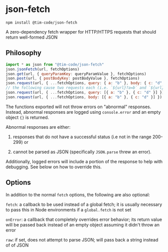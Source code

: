 # json-fetch

```
npm install @tim-code/json-fetch
```

A zero-dependency fetch wrapper for HTTP/HTTPS requests that should return well-formed JSON

## Philosophy

```js
import * as json from "@tim-code/json-fetch"
json.jsonFetch(url, fetchOptions)
json.get(url, { queryParamKey: queryParamValue }, fetchOptions)
json.post(url, { postBodyKey: postBodyValue }, fetchOptions)
json.request(url, { ...fetchOptions, query: { a: "b" }, body: { c: "d" } })
// the following cause two requests each (i.e. `${url}?a=b` and `${url}?c=d`):
json.request(url, { ...fetchOptions, query: [{ a: "b" }, { c: "d" }] })
json.request(url, { ...fetchOptions, body: [{ a: "b" }, { c: "d" }] })
```

The functions exported will not throw errors on "abnormal" responses. Instead, abnormal responses are logged using `console.error` and an empty object `{}` is returned.

Abnormal responses are either:

1. responses that do not have a successful status (i.e not in the range 200-299) or

2. cannot be parsed as JSON (specifically `JSON.parse` threw an error).

Additionally, logged errors will include a portion of the response to help with debugging. See below on how to override this.

## Options

In addition to the normal `fetch` options, the following are also optional:

`fetch`: a callback to be used instead of a global fetch; it is usually necessary to pass this in Node environments if a `global.fetch` is not set

`onError`: a callback that completely overrides error behavior; its return value will be passed back instead of an empty object assuming it didn't throw an error

`raw`: if set, does not attempt to parse JSON; will pass back a string instead of of JSON
